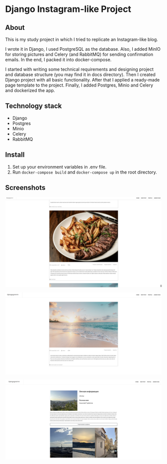 # Django Instagram-like Project


## About 

This is my study project in which I tried to replicate 
an Instagram-like blog.

I wrote it in Django, I used PostgreSQL as the database. Also, I added MinIO 
for storing pictures and Celery (and RabbitMQ) for sending 
confirmation emails. In the end, I packed it into docker-compose.

I started with writing some technical requirements and designing 
project and database structure (you may find it in docs directory).
Then I created Django project with all basic functionality. 
After that I applied a ready-made page template to the project. 
Finally, I added Postgres, Minio and Celery and dockerized the app. 

## Technology stack

- Django
- Postgres
- Minio
- Celery
- RabbitMQ

## Install

1. Set up your environment variables in .env file.
2. Run `docker-compose build` and `docker-compose up` in the root directory.


## Screenshots

![screen_main.png](docs%2Fscreen_main.png)


![screen_post.png](docs%2Fscreen_post.png)


![screen_profile.png](docs%2Fscreen_profile.png)
